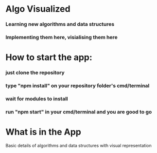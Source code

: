 # Algo Visualized

### Learning new algorithms and data structures
### Implementing them here, visialising them here

# How to start the app:

### just clone the repository
### type "npm install" on your repository folder's cmd/terminal
### wait for modules to install
### run "npm start" in your cmd/terminal and you are good to go


# What is in the App

Basic details of algorithms and data structures with visual representation
